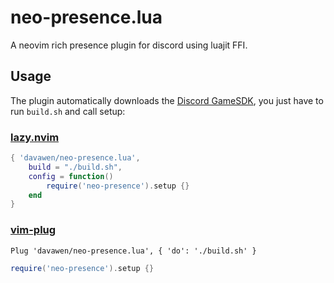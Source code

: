 # neo-presence.lua

A neovim rich presence plugin for discord using luajit FFI.

## Usage

The plugin automatically downloads the [Discord GameSDK](https://discord.com/developers/docs/game-sdk/sdk-starter-guide), you just have to run `build.sh` and call setup:

### [lazy.nvim](https://github.com/folke/lazy.nvim)

```lua
{ 'davawen/neo-presence.lua',
    build = "./build.sh",
    config = function()
        require('neo-presence').setup {}
    end
}
```

### [vim-plug](https://github.com/junegunn/vim-plug)

```vim
Plug 'davawen/neo-presence.lua', { 'do': './build.sh' }
```

```lua
require('neo-presence').setup {}
```
